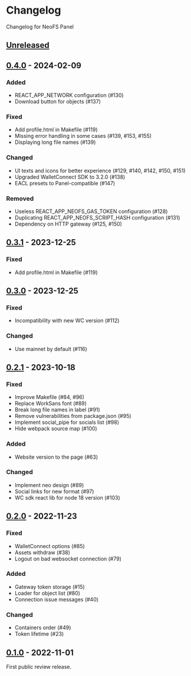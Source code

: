 # Changelog

Changelog for NeoFS Panel

## [Unreleased]

## [0.4.0] - 2024-02-09

### Added
- REACT_APP_NETWORK configuration (#130)
- Download button for objects (#137)

### Fixed
- Add profile.html in Makefile (#119)
- Missing error handling in some cases (#139, #153, #155)
- Displaying long file names (#139)

### Changed
- UI texts and icons for better experience (#129, #140, #142, #150, #151)
- Upgraded WalletConnect SDK to 3.2.0 (#138)
- EACL presets to Panel-compatible (#147)

### Removed
- Useless REACT_APP_NEOFS_GAS_TOKEN configuration (#128)
- Duplicating REACT_APP_NEOFS_SCRIPT_HASH configuration (#131)
- Dependency on HTTP gateway (#125, #150)

## [0.3.1] - 2023-12-25

### Fixed
- Add profile.html in Makefile (#119)

## [0.3.0] - 2023-12-25

### Fixed
- Incompatibility with new WC version (#112)

### Changed
- Use mainnet by default (#116)

## [0.2.1] - 2023-10-18

### Fixed
- Improve Makefile (#84, #96)
- Replace WorkSans font (#89)
- Break long file names in label (#91)
- Remove vulnerabilities from package.json (#95)
- Implement social_pipe for socials list (#98)
- Hide webpack source map (#100)

### Added
- Website version to the page (#63)

### Changed
- Implement neo design (#89)
- Social links for new format (#97)
- WC sdk react lib for node 18 version (#103)

## [0.2.0] - 2022-11-23

### Fixed
- WalletConnect options (#85)
- Assets withdraw (#38)
- Logout on bad websocket connection (#79)

### Added
- Gateway token storage (#15)
- Loader for object list (#80)
- Connection issue messages (#40)

### Changed
- Containers order (#49)
- Token lifetime (#23)

## [0.1.0] - 2022-11-01

First public review release.


[0.1.0]: https://github.com/nspcc-dev/panel-fs-neo-org/tree/v0.1.0
[0.2.0]: https://github.com/nspcc-dev/panel-fs-neo-org/tree/v0.2.0
[0.2.1]: https://github.com/nspcc-dev/panel-fs-neo-org/tree/v0.2.1
[0.3.0]: https://github.com/nspcc-dev/panel-fs-neo-org/tree/v0.3.0
[0.3.1]: https://github.com/nspcc-dev/panel-fs-neo-org/tree/v0.3.1
[0.4.0]: https://github.com/nspcc-dev/panel-fs-neo-org/tree/v0.4.0
[Unreleased]: https://github.com/nspcc-dev/panel-fs-neo-org/compare/v0.4.0...master
